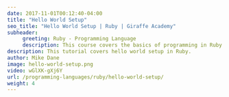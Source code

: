 ```yaml
---
date: 2017-11-01T00:12:40-04:00
title: "Hello World Setup"
seo_title: "Hello World Setup | Ruby | Giraffe Academy"
subheader:
     greeting: Ruby - Programming Language
     description: This course covers the basics of programming in Ruby. Work your way through the videos and we'll teach you everything you need to know to start your programming journey!
description: This tutorial covers hello world setup in Ruby.
author: Mike Dane
image: hello-world-setup.png
video: wGlXK-gXj6Y
url: /programming-languages/ruby/hello-world-setup/
weight: 4
---
```

